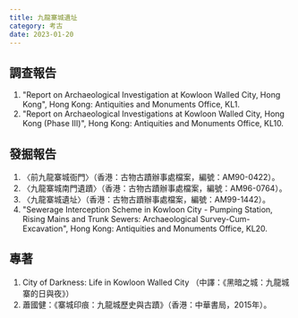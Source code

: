 ```yaml
---
title: 九龍寨城遺址
category: 考古
date: 2023-01-20
---
```

<adsense></adsense>

## 調查報告
1. "Report on Archaeological Investigation at Kowloon Walled City, Hong Kong", Hong Kong: Antiquities and Monuments Office, KL1.
2. "Report on Archaeological Investigations at Kowloon Walled City, Hong Kong (Phase Ⅲ)", Hong Kong: Antiquities and Monuments Office, KL10.
## 發掘報告
1. 〈前九龍寨城衙門〉（香港：古物古蹟辦事處檔案，編號：AM90-0422）。
2. 〈九龍寨城南門遺蹟〉（香港：古物古蹟辦事處檔案，編號：AM96-0764）。
3. 〈九龍寨城遺址〉（香港：古物古蹟辦事處檔案，編號：AM99-1442）。
4. "Sewerage Interception Scheme in Kowloon City - Pumping Station, Rising Mains and Trunk Sewers: Archaeological Survey-Cum-Excavation", Hong Kong: Antiquities and Monuments Office, KL20.
## 專著
1. City of Darkness: Life in Kowloon Walled City （中譯：《黑暗之城：九龍城寨的日與夜》）
2. 蕭國健：《寨城印痕：九龍城歷史與古蹟》（香港：中華書局，2015年）。